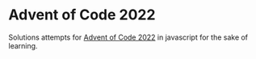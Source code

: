 # Advent of Code 2022

Solutions attempts for [Advent of Code 2022](https://adventofcode.com/2022) in javascript for the sake of learning.
